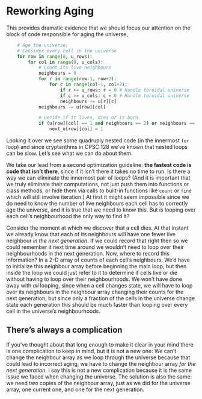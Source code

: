 # Reworking Aging

This provides dramatic evidence that we should focus our attention on
the block of code responsible for aging the universe,

``` python
    # Age the universe:
    # Consider every cell in the universe
    for row in range(0, u_rows):
        for col in range(0, u_cols):    
            # Count its live neighbours
            neighbours = 0
            for r in range(row-1, row+2):
                for c in range(col-1, col+2):
                    if r >= u_rows: r = 0 # Handle toroidal universe
                    if c >= u_cols: c = 0 # Handle toroidal universe
                    neighbours += u[r][c]
            neighbours -= u[row][col]

            # Decide if it lives, dies or is born.
            if (u[row][col] == 1 and neighbours == 2) or neighbours == 3:
                next_u[row][col] = 1
```

Looking it over we see some quadruply nested code (in the innermost
`for` loop) and since cryptarithms in CPSC 128 we’ve known that nested
loops can be slow. Let’s see what we can do about them.

We take our lead from a second optimization guideline: **the fastest
code is code that isn’t there**, since if it isn’t there it takes no
time to run. Is there a way we can eliminate the innermost pair of
loops? (And it is important that we truly eliminate their computations,
not just push them into functions or class methods, or hide them via
calls to built-in functions like `count` or `find` which will still
involve iteration.) At first it might seem impossible since we do need
to know the number of live neighbours each cell has to correctly age the
universe, and it is true that we need to know this. But is looping over
each cell’s neighbourhood the only way to find it?

Consider the moment at which we discover that a cell dies. At that
instant we already know that each of its neighbours will have one fewer
live neighbour _in the next generation_. If we could record that right
then so we could remember it next time around we wouldn’t need to loop
over their neighbourhoods in the next generation. Now, where to record
this information? In a 2-D array of counts of each cell’s neighbours.
We’d have to initialize this neighbour array before beginning the main
loop, but then inside the loop we could just refer to it to determine if
cells live or die without having to loop over their neighbourhoods. We
won’t have done away with _all_ looping, since when a cell changes
state, we will have to loop over its neighbours in the neighbour array
changing their counts for the next generation, but since only a fraction
of the cells in the universe change state each generation this should be
much faster than looping over every cell in the universe’s
neighbourhoods.

## There’s always a complication

If you’ve thought about that long enough to make it clear in your mind
there is one complication to keep in mind, but it is not a new one: We
can’t change the neighbour array as we loop through the universe
because that could lead to incorrect aging, we have to change the
neighbour array _for the next generation_. I say this is not a new
complication because it is the same issue we faced when changing the
universe. The solution is also the same: we need two copies of the
neighbour array, just as we did for the universe array, one current one,
and one for the next generation.
